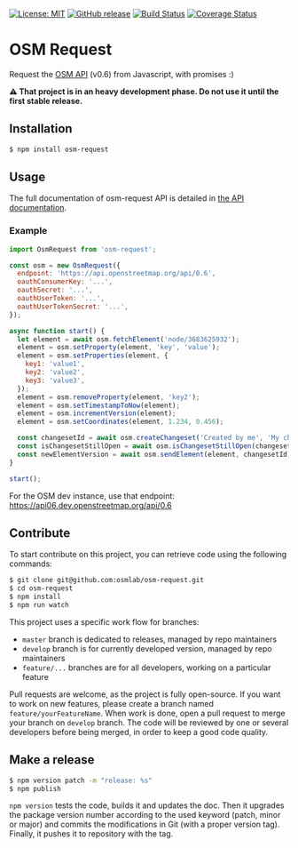 [![License: MIT](https://img.shields.io/badge/license-MIT-blue.svg)](https://opensource.org/licenses/MIT)
[![GitHub release](https://img.shields.io/github/release/osmlab/osm-request.svg)](https://github.com/osmlab/osm-request/releases)
[![Build Status](https://api.travis-ci.org/osmlab/osm-request.svg?branch=develop)](http://travis-ci.org/osmlab/osm-request)
[![Coverage Status](https://coveralls.io/repos/github/osmlab/osm-request/badge.svg?branch=develop)](https://coveralls.io/github/osmlab/osm-request?branch=develop)

# OSM Request

Request the [OSM API](https://wiki.openstreetmap.org/wiki/API) (v0.6) from Javascript, with promises :)

**⚠ That project is in an heavy development phase. Do not use it until the first stable release.**


## Installation

```sh
$ npm install osm-request
```


## Usage

The full documentation of osm-request API is detailed in [the API documentation](API.md).

### Example

```javascript
import OsmRequest from 'osm-request';

const osm = new OsmRequest({
  endpoint: 'https://api.openstreetmap.org/api/0.6',
  oauthConsumerKey: '...',
  oauthSecret: '...',
  oauthUserToken: '...',
  oauthUserTokenSecret: '...',
});

async function start() {
  let element = await osm.fetchElement('node/3683625932');
  element = osm.setProperty(element, 'key', 'value');
  element = osm.setProperties(element, {
    key1: 'value1',
    key2: 'value2',
    key3: 'value3',
  });
  element = osm.removeProperty(element, 'key2');
  element = osm.setTimestampToNow(element);
  element = osm.incrementVersion(element);
  element = osm.setCoordinates(element, 1.234, 0.456);

  const changesetId = await osm.createChangeset('Created by me', 'My changeset comment');
  const isChangesetStillOpen = await osm.isChangesetStillOpen(changesetId);
  const newElementVersion = await osm.sendElement(element, changesetId);
}

start();
```

For the OSM dev instance, use that endpoint: https://api06.dev.openstreetmap.org/api/0.6 

## Contribute

To start contribute on this project, you can retrieve code using the following commands:

```sh
$ git clone git@github.com:osmlab/osm-request.git
$ cd osm-request
$ npm install
$ npm run watch
```

This project uses a specific work flow for branches:

* `master` branch is dedicated to releases, managed by repo maintainers
* `develop` branch is for currently developed version, managed by repo maintainers
* `feature/...` branches are for all developers, working on a particular feature

Pull requests are welcome, as the project is fully open-source. If you want to work on new features, please create a branch named `feature/yourFeatureName`. When work is done, open a pull request to merge your branch on `develop` branch. The code will be reviewed by one or several developers before being merged, in order to keep a good code quality.


## Make a release

```sh
$ npm version patch -m "release: %s"
$ npm publish
```

`npm version` tests the code, builds it and updates the doc. Then it upgrades the package version number according to the used keyword (patch, minor or major) and commits the modifications in Git (with a proper version tag). Finally, it pushes it to repository with the tag.
